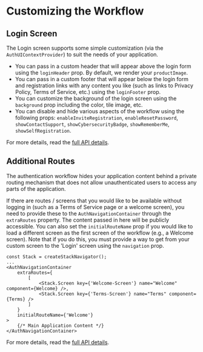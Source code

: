 # Customizing the Workflow

## Login Screen

The Login screen supports some simple customization (via the `AuthUIContextProvider`) to suit the needs of your application.

-   You can pass in a custom header that will appear above the login form using the `loginHeader` prop. By default, we render your `productImage`.
-   You can pass in a custom footer that will appear below the login form and registration links with any content you like (such as links to Privacy Policy, Terms of Service, etc.) using the `loginFooter` prop.
-   You can customize the background of the login screen using the `background` prop including the color, tile image, etc.
-   You can disable and hide various aspects of the workflow using the following props: `enableInviteRegistration`, `enableResetPassword`, `showContactSupport`, `showCybersecurityBadge`, `showRememberMe`, `showSelfRegistration`.

For more details, read the [full API details](https://github.com/pxblue/react-auth-shared/tree/master/docs/API.md). 

## Additional Routes

The authentication workflow hides your application content behind a private routing mechanism that does not allow unauthenticated users to access any parts of the application. 

If there are routes / screens that you would like to be available without logging in (such as a Terms of Service page or a welcome screen), you need to provide these to the `AuthNavigationContainer` through the `extraRoutes` property. The content passed in here will be publicly accessible. You can also set the `initialRouteName` prop if you would like to load a different screen as the first screen of the workflow (e.g., a Welcome screen). Note that if you do this, you must provide a way to get from your custom screen to the 'Login' screen using the `navigation` prop.

```tsx
const Stack = createStackNavigator();
...
<AuthNavigationContainer
    extraRoutes={
        [
            <Stack.Screen key={'Welcome-Screen'} name="Welcome" component={Welcome} />,
            <Stack.Screen key={'Terms-Screen'} name="Terms" component={Terms} />
        ]
    }
    initialRouteName={'Welcome'}
>
    {/* Main Application Content */}
</AuthNavigationContainer>

```

For more details, read the [full API details](https://github.com/pxblue/react-auth-shared/tree/master/docs/API.md). 

<!--## Registration Details

By default, the user registration piece of the workflow will capture the minimum information that is required (i.e., First Name, Last Name, and email address).

Many applications will need to collect additional information about their users during registration. This can be achieved by passing in additional form components to the `AuthUIContextProvider` via the `customAccountDetails` prop.

### Syntax

The `customAccountDetails` prop takes an array of components that you would like to insert into the registration flow.

The first item in the array will render below the default fields (first and last name). Subsequent items will be rendered on new pages (one page per item in the array). If you do not want to render your custom elements below the default fields, you can pass `null` as the first item in the array.

```tsx
import { CustomDetailsScreen, CustomDetailsScreenTwo } from './path/to/file';
...
<AuthUIContextProvider
    customAccountDetails={[null, CustomDetailsScreen, CustomDetailsScreenTwo]}
/>
```

### Form Implementation

In order to work correctly, custom form components that you pass into the workflow must match the interface `ComponentType<AccountDetailsFormProps>`, meaning your component must accept and hook up the following three props:

-   `initialDetails` (_`CustomAccountDetails`_): this is an object of key-value pairs representing the custom data that your form captures. Each key is the name of one of your custom properties and the value is the value of that property. You must use these values to initialize your form fields on render.
-   `onDetailsChanged` (_`(details: CustomAccountDetails | null, valid: boolean) => void`_): this is a callback function that you must call whenever any of your custom properties change. You must include all your custom properties in the details object, even if some of them are unchanged. You must also include a `valid` argument that indicate whether the current values pass your required validation checks (if all fields are optional, you can simply pass `true`).
-   `onSubmit` (_`() => void`_): this function should be called when a user presses the Enter key in the final input of your custom form. This will trigger the workflow to progress to the next page without having to manually click the button.

You can see a sample implementation of the custom details forms in the `/example` project.

> **NOTE:**  If you are using a useEffect hook to call the `onDetailsChanged` function, you must make sure NOT to include the `onDetailsChanged` prop in your list of dependencies. This will cause an infinite update loop.
-->